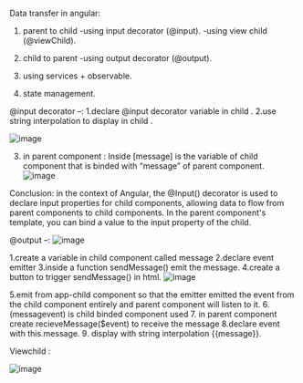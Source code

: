 Data transfer in angular:


1. parent to child
-using input decorator (@input).
-using view child (@viewChild).

2. child to parent
-using output decorator (@output).

3. using services + observable.

4. state management.
















@input decorator –:
1.declare @input decorator variable in child .
2.use string interpolation to display in child .

![image](https://github.com/Darpan10/login-crud/assets/49149019/2e53c404-cd93-4dd8-8932-ff43cd18c487)


 

3. in parent component :
Inside [message] is the variable of child component that is binded with “message” of parent component.
 ![image](https://github.com/Darpan10/login-crud/assets/49149019/fb86979c-dac5-450e-89ce-3a935d358fcf)

Conclusion: in the context of Angular, the @Input() decorator is used to declare input properties for child components, allowing data to flow from parent components to child components.
In the parent component's template, you can bind a value to the input property of the child.
























@output –:
![image](https://github.com/Darpan10/login-crud/assets/49149019/82690e19-31f7-4125-b21b-1e0cdb18a391)

 
1.create a variable in child component called message 
2.declare event emitter 
3.inside a function sendMessage() emit the message.
4.create a button to trigger sendMessage() in html.
 ![image](https://github.com/Darpan10/login-crud/assets/49149019/5818ffd7-9852-42fd-bcae-db8ef425b20c)


5.emit from app-child component so that the emitter emitted the event from the child component entirely <app-child> and parent component will listen to it.
6.(messagevent) is child binded component used <app-child>
7. in parent component create recieveMessage($event) to receive the message 
8.declare event with this.message.
9. display with string interpolation {{message}}.




Viewchild :
 


![image](https://github.com/Darpan10/login-crud/assets/49149019/b5d37479-5800-4e50-9e0a-28c08be289fc)




















